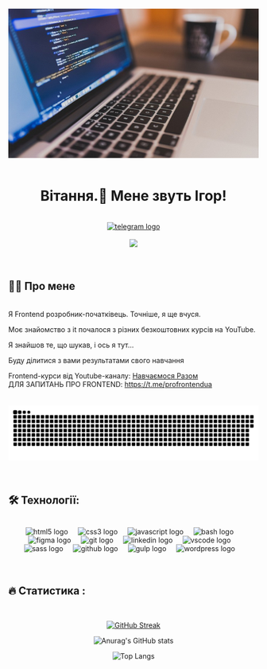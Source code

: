 <br>
<div align="center">
  <img height="300" width="600" src="assets/coding-2024.jpg"/>
</div>
<br>

<h1 align="center">Вітання.👋 Мене звуть Ігор!</h1>
<br>

<div align="center">
  <a href="https://t.me/ignikots" target="_blank">
    <img src="https://img.shields.io/static/v1?message=Telegram&logo=telegram&label=&color=2CA5E0&logoColor=white&labelColor=&style=for-the-badge" height="25" alt="telegram logo"/>
  </a>
</div>
<br>

<div align="center">
  <img src="https://visitor-badge.laobi.icu/badge?page_id=ihor-mykolayovych"/>
</div>
<br>
<br>

## 👩‍💻  Про мене
<br>
Я Frontend розробник-початківець. Точніше, я ще вчуся.

Моє знайомство з it почалося з різних безкоштовних курсів на YouTube.

Я знайшов те, що шукав, і ось я тут...

Буду ділитися з вами результатами свого навчання
<br>
<div align="left">
      Frontend-курси від Youtube-каналу:
      <a href="https://learningtogetherua.github.io/courses/" target="_blank">Навчаємося Разом</a>
</div>

<div align="left">
      ДЛЯ ЗАПИТАНЬ ПРО FRONTEND:
      <a href="https://t.me/profrontendua" target="_blank">https://t.me/profrontendua</a>
</div>
<br>
<br>

<div align="center">
 <img width="600" src="assets/github-snake.svg" alt="snake"/>
</div>
<br>
<br>

## 🛠 Технології:
<div align="center">
<br>
  <img src="https://cdn.jsdelivr.net/gh/devicons/devicon@latest/icons/html5/html5-original.svg" height="40" alt="html5 logo"/>
  <img width="12" />
  <img src="https://cdn.jsdelivr.net/gh/devicons/devicon@latest/icons/css3/css3-original.svg" height="40" alt="css3 logo"/>
<img width="12" />
  <img src="https://cdn.jsdelivr.net/gh/devicons/devicon@latest/icons/javascript/javascript-original.svg" height="40" alt="javascript logo"/>
<img width="12" />
  <img src="https://cdn.jsdelivr.net/gh/devicons/devicon@latest/icons/bash/bash-original.svg" height="40" alt="bash logo"/>
<img width="12" />
  <img src="https://cdn.jsdelivr.net/gh/devicons/devicon@latest/icons/figma/figma-original.svg" height="40" alt="figma logo"/>
<img width="12" />
  <img src="https://cdn.jsdelivr.net/gh/devicons/devicon@latest/icons/git/git-original.svg" height="40" alt="git logo"/>
<img width="12" />
  <img src="https://cdn.jsdelivr.net/gh/devicons/devicon@latest/icons/linkedin/linkedin-original.svg" height="40" alt="linkedin logo"/>
<img width="12" />
  <img src="https://cdn.jsdelivr.net/gh/devicons/devicon@latest/icons/vscode/vscode-original.svg" height="40" alt="vscode logo"/>
<img width="12" />
  <img src="https://cdn.jsdelivr.net/gh/devicons/devicon@latest/icons/sass/sass-original.svg" height="40" alt="sass logo"/>
<img width="12" />
  <img src="https://cdn.jsdelivr.net/gh/devicons/devicon@latest/icons/github/github-original.svg" height="40" alt="github logo"/>
<img width="12" />
  <img src="https://cdn.jsdelivr.net/gh/devicons/devicon@latest/icons/gulp/gulp-plain.svg" height="40" alt="gulp logo"/>
<img width="12" />
  <img src="https://cdn.jsdelivr.net/gh/devicons/devicon@latest/icons/wordpress/wordpress-original.svg" height="40" alt="wordpress logo"/>
<img width="12" />
  </div>
<br>
<br>

## 🔥 Статистика :
<br>

<div align="center">

[![GitHub Streak](https://streak-stats.demolab.com?user=ihor-mykolayovych&theme=codestackr&hide_border=true&card_width=500&card_height=200)](https://git.io/streak-stats)

![Anurag's GitHub stats](https://github-readme-stats.vercel.app/api?username=ihor-mykolayovych&show_icons=true&theme=codeSTACKr&hide_border=1)

![Top Langs](https://github-readme-stats.vercel.app/api/top-langs/?username=ihor-mykolayovych&layout=compact&theme=codeSTACKr&hide_border=false&order=1)

</div>
